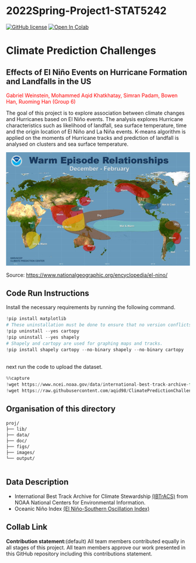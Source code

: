 # 2022Spring-Project1-STAT5242
[![GitHub license](https://img.shields.io/github/license/Naereen/StrapDown.js.svg)](https://github.com/Naereen/StrapDown.js/blob/master/LICENSE)
[![Open In Colab](https://colab.research.google.com/assets/colab-badge.svg)](https://colab.research.google.com/drive/1vfp3VXw4_rtEkLs-aq_l-UcZq-daOR-K?usp=sharing)

# Climate Prediction Challenges
        
## **Effects of El Niño Events on Hurricane Formation and Landfalls in the US**

<span style="color:red">Gabriel Weinstein, Mohammed Aqid Khatkhatay, Simran Padam, Bowen Han, Ruoming Han (Group 6)
     
The goal of this project is to explore association between climate changes and Hurricanes based on El Niño events. The analysis explores Hurricane characteristics such as likelihood of landfall, sea surface temperature, time and the origin location of El Niño and La Niña events. K-means algorithm is applied on the moments of Hurricane tracks and prediction of landfall is analysed on clusters and sea surface temperature.
     
    
![Alt text](https://raw.githubusercontent.com/aqid98/ClimatePredictionChallenges/main/Images/el-nino.jpeg)

Source: https://www.nationalgeographic.org/encyclopedia/el-nino/
## Code Run Instructions
Install the necessary requirements by running the following command.

~~~python
!pip install matplotlib 
# These uninstallation must be done to ensure that no version conflicts would happen.
!pip uninstall --yes cartopy 
!pip uninstall --yes shapely
# Shapely and cartopy are used for graphing maps and tracks.
!pip install shapely cartopy --no-binary shapely --no-binary cartopy
    
~~~

next run the code to upload the dataset.  
~~~python
%%capture
!wget https://www.ncei.noaa.gov/data/international-best-track-archive-for-climate-stewardship-ibtracs/v04r00/access/csv/ibtracs.NA.list.v04r00.csv
!wget https://raw.githubusercontent.com/aqid98/ClimatePredictionChallenges/main/Data/Monthly%20Oceanic%20Nino%20Index%20\(ONI\)%20-%20Wide.csv
~~~

    
## Organisation of this directory 

```
proj/
├── lib/
├── data/
├── doc/
├── figs/
├── images/        
└── output/
        
```
    
## Data Description
        
+ International Best Track Archive for Climate Stewardship [(IBTrACS)](https://www.ncdc.noaa.gov/ibtracs/) from NOAA National Centers for Environmental Information.
+ Oceanic Niño Index [(El Niño-Southern Oscillation Index)](https://origin.cpc.ncep.noaa.gov/products/analysis_monitoring/ensostuff/ONI_v5.php)
        
## Collab Link


    
    
    
    
**Contribution statement:**(default) All team members contributed equally in all stages of this project. All team members approve our work presented in this GitHub repository including this contributions statement.    
